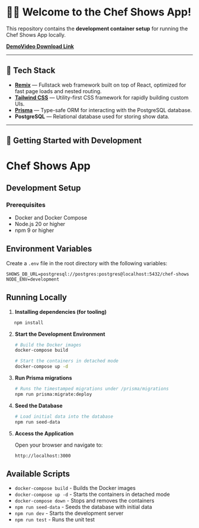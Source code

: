 # 👨‍🍳 Welcome to the Chef Shows App!

This repository contains the **development container setup** for running the Chef Shows App locally.

[**DemoVideo Download Link**](https://drive.google.com/file/d/1_RFTBRr8mm-NRQ6TWikayaZnA1YDhbPD/view?usp=sharing)

---

## 🧱 Tech Stack

- [**Remix**](https://remix.run/) — Fullstack web framework built on top of React, optimized for fast page loads and nested routing.
- [**Tailwind CSS**](https://tailwindcss.com/) — Utility-first CSS framework for rapidly building custom UIs.
- [**Prisma**](https://www.prisma.io/) — Type-safe ORM for interacting with the PostgreSQL database.
- **PostgreSQL** — Relational database used for storing show data.

---

## 🚀 Getting Started with Development

# Chef Shows App

## Development Setup

### Prerequisites
- Docker and Docker Compose
- Node.js 20 or higher
- npm 9 or higher

## Environment Variables

Create a `.env` file in the root directory with the following variables:
```env
SHOWS_DB_URL=postgresql://postgres:postgres@localhost:5432/chef-shows
NODE_ENV=development
```

## Running Locally

1. **Installing dependencies (for tooling)**
```bash
   npm install
   ```

2. **Start the Development Environment**
   ```bash
   # Build the Docker images
   docker-compose build

   # Start the containers in detached mode
   docker-compose up -d

3. **Run Prisma migrations**
   ```bash
   # Runs the timestamped migrations under /prisma/migrations
   npm run prisma:migrate:deploy
   ```

4. **Seed the Database**
   ```bash
   # Load initial data into the database
   npm run seed-data
   ```

5. **Access the Application**
   
   Open your browser and navigate to:
   ```
   http://localhost:3000
   ```

## Available Scripts

- `docker-compose build` - Builds the Docker images
- `docker-compose up -d` - Starts the containers in detached mode
- `docker-compose down` - Stops and removes the containers
- `npm run seed-data` - Seeds the database with initial data
- `npm run dev` - Starts the development server
- `npm run test` - Runs the unit test


